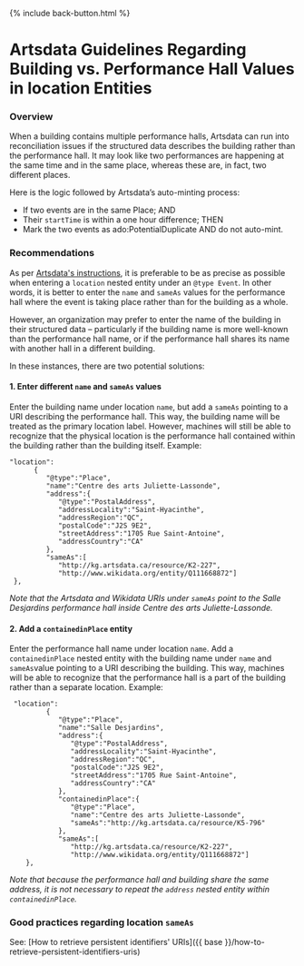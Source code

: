 <p>{% include back-button.html %}</p>

# Artsdata Guidelines Regarding Building vs. Performance Hall Values in location Entities

### Overview

When a building contains multiple performance halls, Artsdata can run into reconciliation issues if the structured data describes the building rather than the performance hall. It may look like two performances are happening at the same time and in the same place, whereas these are, in fact, two different places.

Here is the logic followed by Artsdata’s auto-minting process: 
* If two events are in the same Place; AND
* Their `startTime` is within a one hour difference; THEN
* Mark the two events as ado:PotentialDuplicate AND do not auto-mint.

### Recommendations

As per [Artsdata's instructions](https://docs.google.com/spreadsheets/d/1zGMVtrMO6Ja82jblir2AUjzSYAciCXBwoNzi-pomGok/edit?gid=0#gid=0), it is preferable to be as precise as possible when entering a `location` nested entity under an `@type Event`. In other words, it is better to enter the `name` and `sameAs` values for the performance hall where the event is taking place rather than for the building as a whole. 

However, an organization may prefer to enter the name of the building in their structured data – particularly if the building name is more well-known than the performance hall name, or if the performance hall shares its name with another hall in a different building. 

In these instances, there are two potential solutions:

#### 1. Enter different `name` and `sameAs` values

Enter the building name under location `name`, but add a `sameAs` pointing to a URI describing the performance hall. This way, the building name will be treated as the primary location label. However, machines will still be able to recognize that the physical location is the performance hall contained within the building rather than the building itself.
   Example:
   ```
"location":
         {
            "@type":"Place",
            "name":"Centre des arts Juliette-Lassonde",
            "address":{
               "@type":"PostalAddress",
               "addressLocality":"Saint-Hyacinthe",
               "addressRegion":"QC",
               "postalCode":"J2S 9E2",
               "streetAddress":"1705 Rue Saint-Antoine",
               "addressCountry":"CA"
            },
            "sameAs":[
               "http://kg.artsdata.ca/resource/K2-227",
               "http://www.wikidata.org/entity/Q111668872"]
    },
```
*Note that the Artsdata and Wikidata URIs under `sameAs` point to the Salle Desjardins performance hall inside Centre des arts Juliette-Lassonde.*

#### 2. Add a `containedinPlace` entity

Enter the performance hall name under location `name`. Add a `containedinPlace` nested entity with the building name under `name` and `sameAs`value pointing to a URI describing the building. This way, machines will be able to recognize that the performance hall is a part of the building rather than a separate location.
   Example:
```
 "location":
         {
            "@type":"Place",
            "name":"Salle Desjardins",
            "address":{
               "@type":"PostalAddress",
               "addressLocality":"Saint-Hyacinthe",
               "addressRegion":"QC",
               "postalCode":"J2S 9E2",
               "streetAddress":"1705 Rue Saint-Antoine",
               "addressCountry":"CA"
            },
            "containedinPlace":{
               "@type":"Place",
               "name":"Centre des arts Juliette-Lassonde",
               "sameAs":"http://kg.artsdata.ca/resource/K5-796"
            },
            "sameAs":[
               "http://kg.artsdata.ca/resource/K2-227",
               "http://www.wikidata.org/entity/Q111668872"]
    },
```
*Note that because the performance hall and building share the same address, it is not necessary to repeat the `address` nested entity within `containedinPlace`.*


### Good practices regarding location `sameAs`

See: [How to retrieve persistent identifiers' URIs]({{ base }}/how-to-retrieve-persistent-identifiers-uris)
